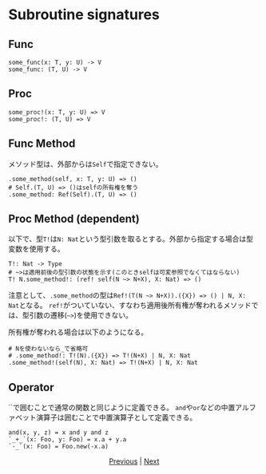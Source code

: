 # Subroutine signatures

## Func

```erg
some_func(x: T, y: U) -> V
some_func: (T, U) -> V
```

## Proc

```erg
some_proc!(x: T, y: U) => V
some_proc!: (T, U) => V
```

## Func Method

メソッド型は、外部からは`Self`で指定できない。

```erg
.some_method(self, x: T, y: U) => ()
# Self.(T, U) => ()はselfの所有権を奪う
.some_method: Ref(Self).(T, U) => ()
```

## Proc Method (dependent)

以下で、型`T!`は`N: Nat`という型引数を取るとする。外部から指定する場合は型変数を使用する。

```erg
T!: Nat -> Type
# ~>は適用前後の型引数の状態を示す(このときselfは可変参照でなくてはならない)
T! N.some_method!: (ref! self(N ~> N+X), X: Nat) => ()
```

注意として、`.some_method`の型は`Ref!(T(N ~> N+X)).({X}) => () | N, X: Nat`となる。
`ref!`がついていない、すなわち適用後所有権が奪われるメソッドでは、型引数の遷移(`~>`)を使用できない。

所有権が奪われる場合は以下のようになる。

```erg
# Nを使わないなら_で省略可
# .some_method!: T!(N).({X}) => T!(N+X) | N, X: Nat
.some_method!(self(N), X: Nat) => T!(N+X) | N, X: Nat
```

## Operator

``で囲むことで通常の関数と同じように定義できる。
`and`や`or`などの中置アルファベット演算子は囲むことで中置演算子として定義できる。

```erg
and(x, y, z) = x and y and z
`_+_`(x: Foo, y: Foo) = x.a + y.a
`-_`(x: Foo) = Foo.new(-x.a)
```

<p align='center'>
    <a href='./21_lambda.md'>Previous</a> | <a href='./23_scope.md'>Next</a>
</p>
